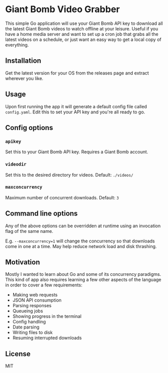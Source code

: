 # Giant Bomb Video Grabber

This simple Go application will use your Giant Bomb API key to download all the latest Giant Bomb videos to watch offline at your leisure. Useful if you have a home media server and want to set up a cron job that grabs all the latest videos on a schedule, or just want an easy way to get a local copy of everything.

## Installation

Get the latest version for your OS from the releases page and extract wherever you like.

## Usage

Upon first running the app it will generate a default config file called `config.yaml`. Edit this to set your API key and you're all ready to go.

## Config options

### `apikey`
Set this to your Giant Bomb API key. Requires a Giant Bomb account.

### `videodir`
Set this to the desired directory for videos.
Default: `./videos/`

### `maxconcurrency`
Maximum number of concurrent downloads.
Default: `3`

## Command line options

Any of the above options can be overridden at runtime using an invocation flag of the same name.

E.g. `--maxconcurrency=1` will change the concurrency so that downloads come in one at a time. May help reduce network load and disk thrashing.

## Motivation

Mostly I wanted to learn about Go and some of its concurrency paradigms. This kind of app also requires learning a few other aspects of the language in order to cover a few requirements:

- Making web requests
- JSON API consumption
- Parsing responses
- Queueing jobs
- Showing progress in the terminal
- Config handling
- Date parsing
- Writing files to disk
- Resuming interrupted downloads

## License
MIT